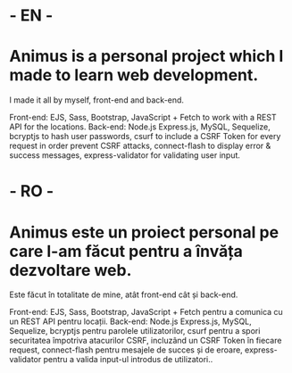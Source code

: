  # - EN -

# Animus is a personal project which I made to learn web development.
I made it all by myself, front-end and back-end.

Front-end: EJS, Sass, Bootstrap, JavaScript + Fetch to work with a REST API for the locations.
Back-end: Node.js Express.js, MySQL, Sequelize, bcryptjs to hash user passwords, csurf to include a CSRF Token for every request in order prevent CSRF attacks, connect-flash to display error & success messages, express-validator for validating user input.



 # - RO -

# Animus este un proiect personal pe care l-am făcut pentru a învăța dezvoltare web.
Este făcut în totalitate de mine, atât front-end cât și back-end.

Front-end: EJS, Sass, Bootstrap, JavaScript + Fetch pentru a comunica cu un REST API pentru locații.
Back-end: Node.js Express.js, MySQL, Sequelize, bcryptjs pentru parolele utilizatorilor, csurf pentru a spori securitatea împotriva atacurilor CSRF, incluzând un CSRF Token în fiecare request, connect-flash pentru mesajele de succes și de eroare, express-validator pentru a valida input-ul introdus de utilizatori..

